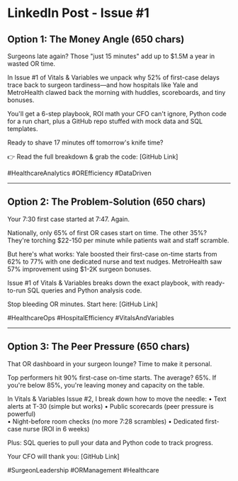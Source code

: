 # LinkedIn Post - Issue #1

## Option 1: The Money Angle (650 chars)

Surgeons late again? Those "just 15 minutes" add up to $1.5M a year in wasted OR time.

In Issue #1 of Vitals & Variables we unpack why 52% of first-case delays trace back to surgeon tardiness—and how hospitals like Yale and MetroHealth clawed back the morning with huddles, scoreboards, and tiny bonuses.

You'll get a 6-step playbook, ROI math your CFO can't ignore, Python code for a run chart, plus a GitHub repo stuffed with mock data and SQL templates.

Ready to shave 17 minutes off tomorrow's knife time?

👉 Read the full breakdown & grab the code: [GitHub Link]

#HealthcareAnalytics #OREfficiency #DataDriven

---

## Option 2: The Problem-Solution (650 chars)

Your 7:30 first case started at 7:47. Again.

Nationally, only 65% of first OR cases start on time. The other 35%? They're torching $22-150 per minute while patients wait and staff scramble.

But here's what works: Yale boosted their first-case on-time starts from 62% to 77% with one dedicated nurse and text nudges. MetroHealth saw 57% improvement using $1-2K surgeon bonuses.

Issue #1 of Vitals & Variables breaks down the exact playbook, with ready-to-run SQL queries and Python analysis code.

Stop bleeding OR minutes. Start here: [GitHub Link]

#HealthcareOps #HospitalEfficiency #VitalsAndVariables

---

## Option 3: The Peer Pressure (650 chars)

That OR dashboard in your surgeon lounge? Time to make it personal.

Top performers hit 90% first-case on-time starts. The average? 65%. If you're below 85%, you're leaving money and capacity on the table.

In Vitals & Variables Issue #2, I break down how to move the needle:
• Text alerts at T-30 (simple but works)
• Public scorecards (peer pressure is powerful)  
• Night-before room checks (no more 7:28 scrambles)
• Dedicated first-case nurse (ROI in 6 weeks)

Plus: SQL queries to pull your data and Python code to track progress.

Your CFO will thank you: [GitHub Link]

#SurgeonLeadership #ORManagement #Healthcare